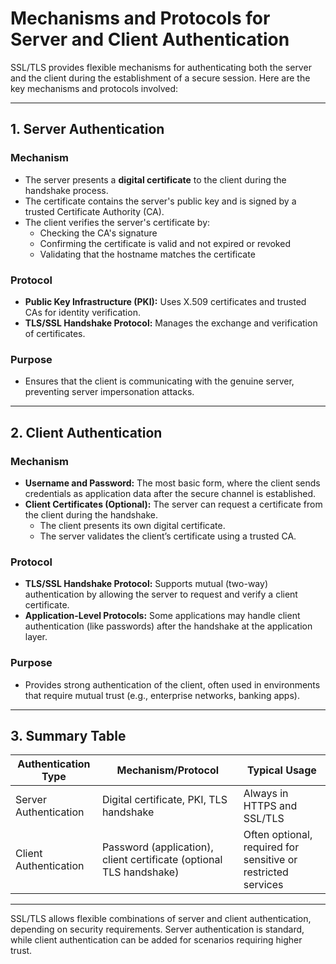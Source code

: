 # Mechanisms and Protocols for Server and Client Authentication

SSL/TLS provides flexible mechanisms for authenticating both the server and the client during the establishment of a secure session. Here are the key mechanisms and protocols involved:

---

## 1. **Server Authentication**

### **Mechanism**
- The server presents a **digital certificate** to the client during the handshake process.
- The certificate contains the server's public key and is signed by a trusted Certificate Authority (CA).
- The client verifies the server's certificate by:
  - Checking the CA's signature
  - Confirming the certificate is valid and not expired or revoked
  - Validating that the hostname matches the certificate

### **Protocol**
- **Public Key Infrastructure (PKI):** Uses X.509 certificates and trusted CAs for identity verification.
- **TLS/SSL Handshake Protocol:** Manages the exchange and verification of certificates.

### **Purpose**
- Ensures that the client is communicating with the genuine server, preventing server impersonation attacks.

---

## 2. **Client Authentication**

### **Mechanism**
- **Username and Password:** The most basic form, where the client sends credentials as application data after the secure channel is established.
- **Client Certificates (Optional):** The server can request a certificate from the client during the handshake.
  - The client presents its own digital certificate.
  - The server validates the client’s certificate using a trusted CA.

### **Protocol**
- **TLS/SSL Handshake Protocol:** Supports mutual (two-way) authentication by allowing the server to request and verify a client certificate.
- **Application-Level Protocols:** Some applications may handle client authentication (like passwords) after the handshake at the application layer.

### **Purpose**
- Provides strong authentication of the client, often used in environments that require mutual trust (e.g., enterprise networks, banking apps).

---

## 3. **Summary Table**

| Authentication Type  | Mechanism/Protocol                     | Typical Usage                    |
|----------------------|----------------------------------------|----------------------------------|
| Server Authentication| Digital certificate, PKI, TLS handshake| Always in HTTPS and SSL/TLS      |
| Client Authentication| Password (application), client certificate (optional TLS handshake) | Often optional, required for sensitive or restricted services |

---

SSL/TLS allows flexible combinations of server and client authentication, depending on security requirements. Server authentication is standard, while client authentication can be added for scenarios requiring higher trust.